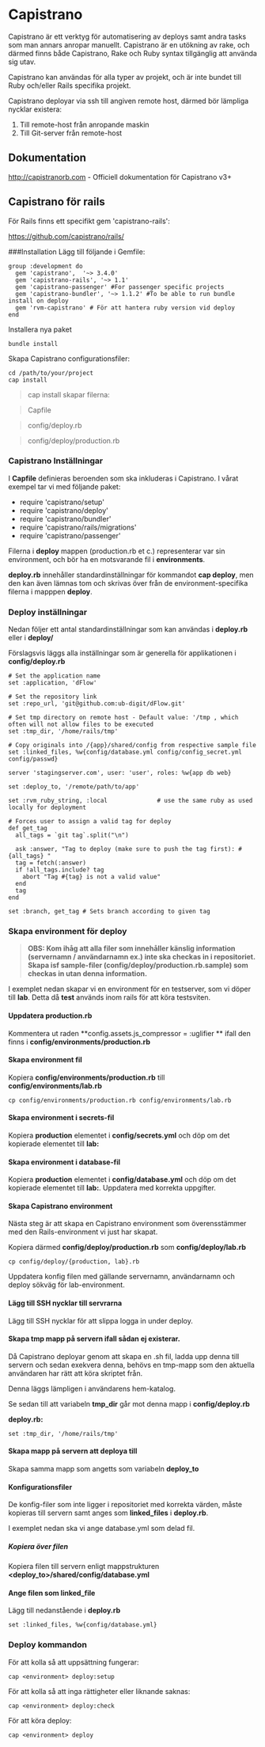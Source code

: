 # Capistrano
Capistrano är ett verktyg för automatisering av deploys samt andra tasks som man annars anropar manuellt. Capistrano är en utökning av rake, och därmed finns både Capistrano, Rake och Ruby syntax tillgänglig att använda sig utav.

Capistrano kan användas för alla typer av projekt, och är inte bundet till Ruby och/eller Rails specifika projekt.

Capistrano deployar via ssh till angiven remote host, därmed bör lämpliga nycklar existera:
1. Till remote-host från anropande maskin
2. Till Git-server från remote-host

## Dokumentation
http://capistranorb.com - Officiell dokumentation för Capistrano v3+
## Capistrano för rails
För Rails finns ett specifikt gem 'capistrano-rails':

https://github.com/capistrano/rails/

###Installation
Lägg till följande i Gemfile:
```
group :development do
  gem 'capistrano',  '~> 3.4.0'
  gem 'capistrano-rails', '~> 1.1'
  gem 'capistrano-passenger' #For passenger specific projects
  gem 'capistrano-bundler', '~> 1.1.2' #To be able to run bundle install on deploy
  gem 'rvm-capistrano' # För att hantera ruby version vid deploy
end
```

Installera nya paket
```
bundle install
```

Skapa Capistrano configurationsfiler:
```
cd /path/to/your/project
cap install
```
>cap install skapar filerna: 

>Capfile

>config/deploy.rb

>config/deploy/production.rb

### Capistrano Inställningar
I **Capfile** definieras beroenden som ska inkluderas i Capistrano. I vårat exempel tar vi med följande paket:

* require 'capistrano/setup'
* require 'capistrano/deploy'
* require 'capistrano/bundler'
* require 'capistrano/rails/migrations'
* require 'capistrano/passenger'

Filerna i **deploy** mappen (production.rb et c.) representerar var sin environment, och bör ha en motsvarande fil i **environments**.

**deploy.rb** innehåller standardinställningar för kommandot **cap deploy**, men den kan även lämnas tom och skrivas över från de environment-specifika filerna i mapppen **deploy**.

### Deploy inställningar
Nedan följer ett antal standardinställningar som kan användas i **deploy.rb** eller i **deploy/**

Förslagsvis läggs alla inställningar som är generella för applikationen i **config/deploy.rb**

```
# Set the application name
set :application, 'dFlow'

# Set the repository link
set :repo_url, 'git@github.com:ub-digit/dFlow.git'

# Set tmp directory on remote host - Default value: '/tmp , which often will not allow files to be executed
set :tmp_dir, '/home/rails/tmp'

# Copy originals into /{app}/shared/config from respective sample file
set :linked_files, %w{config/database.yml config/config_secret.yml config/passwd}

server 'stagingserver.com', user: 'user', roles: %w{app db web}

set :deploy_to, '/remote/path/to/app'

set :rvm_ruby_string, :local              # use the same ruby as used locally for deployment

# Forces user to assign a valid tag for deploy
def get_tag
  all_tags = `git tag`.split("\n")

  ask :answer, "Tag to deploy (make sure to push the tag first): #{all_tags} "
  tag = fetch(:answer)
  if !all_tags.include? tag
    abort "Tag #{tag} is not a valid value"
  end
  tag
end

set :branch, get_tag # Sets branch according to given tag
```

### Skapa environment för deploy
>**OBS: Kom ihåg att alla filer som innehåller känslig information (servernamn / användarnamn ex.) inte ska checkas in i repositoriet. Skapa isf sample-filer (config/deploy/production.rb.sample) som checkas in utan denna information.**

I exemplet nedan skapar vi en environment för en testserver, som vi döper till **lab**. Detta då **test** används inom rails för att köra testsviten.

#### Uppdatera production.rb
Kommentera ut raden **config.assets.js_compressor = :uglifier
** ifall den finns i **config/environments/production.rb**

#### Skapa environment fil
Kopiera **config/environments/production.rb** till **config/environments/lab.rb**

`cp config/environments/production.rb config/environments/lab.rb`

#### Skapa environment i secrets-fil
Kopiera **production** elementet i **config/secrets.yml** och döp om det kopierade elementet till **lab:**

#### Skapa environment i database-fil
Kopiera **production** elementet i **config/database.yml** och döp om det kopierade elementet till **lab:**. Uppdatera med korrekta uppgifter.

#### Skapa Capistrano environment
Nästa steg är att skapa en Capistrano environment som överensstämmer med den Rails-environment vi just har skapat.

Kopiera därmed **config/deploy/production.rb** som **config/deploy/lab.rb**

`cp config/deploy/{production, lab}.rb`

Uppdatera konfig filen med gällande servernamn, användarnamn och deploy sökväg för lab-environment.

#### Lägg till SSH nycklar till servrarna
Lägg till SSH nycklar för att slippa logga in under deploy.

#### Skapa tmp mapp på servern ifall sådan ej existerar.
Då Capistrano deployar genom att skapa en .sh fil, ladda upp denna till servern och sedan exekvera denna, behövs en tmp-mapp som den aktuella användaren har rätt att köra skriptet från.

Denna läggs lämpligen i användarens hem-katalog. 

Se sedan till att variabeln **tmp_dir** går mot denna mapp i **config/deploy.rb**

**deploy.rb:**

`set :tmp_dir, '/home/rails/tmp'`

#### Skapa mapp på servern att deploya till
Skapa samma mapp som angetts som variabeln **deploy_to**

#### Konfigurationsfiler
De konfig-filer som inte ligger i repositoriet med korrekta värden, måste kopieras till servern samt anges som **linked_files** i **deploy.rb**.

I exemplet nedan ska vi ange database.yml som delad fil.

##### Kopiera över filen
Kopiera filen till servern enligt mappstrukturen **<deploy_to>/shared/config/database.yml**

#### Ange filen som linked_file
Lägg till nedanstående i **deploy.rb**

`set :linked_files, %w{config/database.yml}`

### Deploy kommandon
För att kolla så att uppsättning fungerar:
```
cap <environment> deploy:setup
```

För att kolla så att inga rättigheter eller liknande saknas:
```
cap <environment> deploy:check
```

För att köra deploy:
```
cap <environment> deploy
```